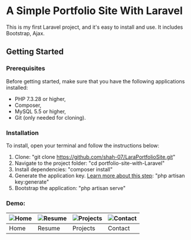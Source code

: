 # A Simple Portfolio Site With Laravel
This is my first Laravel project, and it's easy to install and use. It includes Bootstrap, Ajax.
## Getting Started
### Prerequisites
Before getting started, make sure that you have the following applications installed:
- PHP 7.3.28 or higher,
- Composer,
- MySQL 5.5 or higher,
- Git (only needed for cloning).
### Installation
To install, open your terminal and follow the instructions below:
1. Clone: "git clone https://github.com/shah-07/LaraPortfolioSite.git"
2. Navigate to the project folder:
"cd portfolio-site-with-Laravel"
3. Install dependencies:
"composer install"
4. Generate the application key. [Learn more about this step](https://laravel.com/docs/7.x/installation#configuration):
"php artisan key:generate"
5. Bootstrap the application:
"php artisan serve"
### Demo:
| ![Home](https://github.com/shah-07/LaraPortfolioSite/assets/69644198/56e65ab2-bbef-4d6d-86b5-df55a7a36c50) | ![Resume](https://github.com/shah-07/LaraPortfolioSite/assets/69644198/66e15738-c763-4c42-b31e-6d8810cbfb45) | ![Projects](https://github.com/shah-07/LaraPortfolioSite/assets/69644198/813da9c4-9c56-45af-b3ab-bed3a8e56e90) | ![Contact](https://github.com/shah-07/LaraPortfolioSite/assets/69644198/0cfe5627-6c07-48a4-a713-8fa327926cea) |
|---|---|---|---|
| Home | Resume | Projects | Contact |
